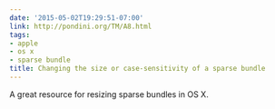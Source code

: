 ```yaml
---
date: '2015-05-02T19:29:51-07:00'
link: http://pondini.org/TM/A8.html
tags:
- apple
- os x
- sparse bundle
title: Changing the size or case-sensitivity of a sparse bundle
---
```


A great resource for resizing sparse bundles in OS X.
